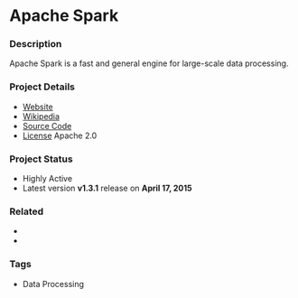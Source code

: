 # Apache Spark
### Description
Apache Spark is a fast and general engine for large-scale data processing.

### Project Details
* [Website](https://spark.apache.org/)
*  [Wikipedia](http://en.wikipedia.org/wiki/Apache_Spark)
* [Source Code](https://github.com/apache/spark)
* [License](https://github.com/apache/spark/blob/master/LICENSE) Apache 2.0

### Project Status
* Highly Active
* Latest version **v1.3.1** release on **April 17, 2015**

### Related
*
*

### Tags
* Data Processing
